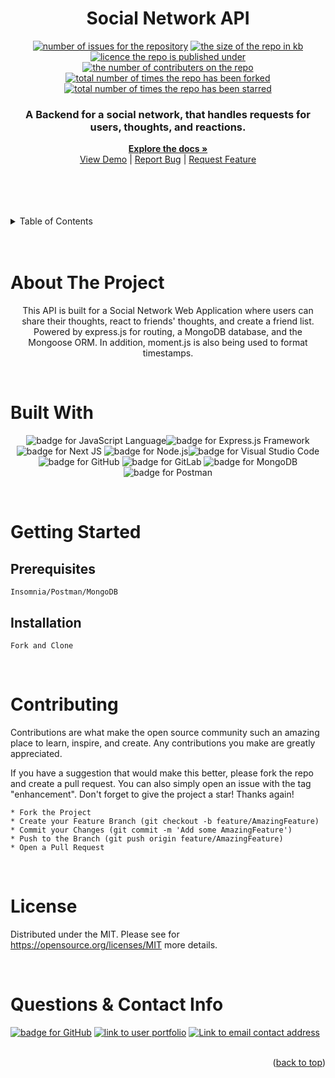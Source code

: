
  <h1 align="center">Social Network API</h1>

  <p align="center">
  <a href="https://github.com/patricktheodore/social-network-api/issues"><img alt="number of issues for the repository" src="https://img.shields.io/github/issues/patricktheodore/social-network-api?color=red&label=Issues&style=for-the-badge" target="_blank" /></a>
  <a href="https://github.com/patricktheodore/social-network-api"><img alt="the size of the repo in kb" src="https://img.shields.io/github/repo-size/patricktheodore/social-network-api?color=orange&label=Repo-Size&style=for-the-badge" target="_blank" /></a>
  <a href="https://opensource.org/licenses/MIT"><img alt="licence the repo is published under" src="https://img.shields.io/badge/License-MIT-yellow?style=for-the-badge" target="_blank" /></a>
  <a href="https://github.com/patricktheodore/social-network-api/graphs/contributers"><img alt="the number of contributers on the repo" src="https://img.shields.io/github/contributors/patricktheodore/social-network-api?color=brightgreen&label=Contributors&style=for-the-badge" target="_blank" /></a>
  <a href="https://github.com/patricktheodore/social-network-api/network/members"><img alt="total number of times the repo has been forked" src="https://img.shields.io/github/forks/patricktheodore/social-network-api?color=blue&label=Forks&style=for-the-badge" target="_blank" /></a>
  <a href="https://github.com/patricktheodore/social-network-api/stargazers"><img alt="total number of times the repo has been starred" src="https://img.shields.io/github/stars/patricktheodore/social-network-api?color=blueviolet&label=Stars&style=for-the-badge" target="_blank" /></a>
  </p>

  <div align="center">
    <p>
      <h3>A Backend for a social network, that handles requests for users, thoughts, and reactions. </h3>
      <a href="https://github.com/patricktheodore/social-network-api"><strong>Explore the docs »</strong></a>
      <br />
      <a href="https://github.com/patricktheodore/social-network-api">View Demo</a>
       | 
      <a href="https://github.com/patricktheodore/social-network-api/issues">Report Bug</a>
       | 
      <a href="https://github.com/patricktheodore/social-network-api/issues">Request Feature</a>
    </p>
  </div>

  <br>
  <br>
  
  

  <br />
  <br />
  
  <!-- TABLE OF CONTENTS -->
  <details>
    <summary>Table of Contents</summary>
    <ul>
      <li>
        <a href="#about-the-project">About The Project</a>
        <ul>
          <li><a href="#built-with">Built With</a></li>
        </ul>
      </li>
      <li>
        <a href="#getting-started">Getting Started</a>
        <ul>
          <li><a href="#prerequisites">Prerequisites</a></li>
          <li><a href="#installation">Installation</a></li>
        </ul>
      </li>
      <li><a href="#usage">Usage</a></li>
      <li><a href="#contributing">Contributing</a></li>
      <li><a href="#license">License</a></li>
      <li><a href="#contact">Contact</a></li>
      <li><a href="#acknowledgments">Acknowledgments</a></li>
    </ul>
  </details>

  <br />
  <br />
  
  
  
  <!-- ABOUT THE PROJECT -->
  # About The Project
  <p align="center">
This API is built for a Social Network Web Application where users can share their thoughts, react to friends' thoughts, and create a friend list. Powered by express.js for routing, a MongoDB database, and the Mongoose ORM. In addition, moment.js is also being used to format timestamps. 
</p>

  </br> 

  # Built With
  <p align="center">
  <a><img alt="badge for JavaScript Language" src="https://img.shields.io/badge/javascript-%23323330.svg?style=for-the-badge&logo=javascript&logoColor=%23F7DF1E" target="_blank" /></a><a><img alt="badge for Express.js Framework" src="https://img.shields.io/badge/express.js-%23404d59.svg?style=for-the-badge&logo=express&logoColor=%2361DAFB" target="_blank" /></a>
<a><img alt="badge for Next JS" src="https://img.shields.io/badge/Next-black?style=for-the-badge&logo=next.js&logoColor=white" target="_blank" /></a>
<a><img alt="badge for Node.js" src="https://img.shields.io/badge/node.js-6DA55F?style=for-the-badge&logo=node.js&logoColor=white" target="_blank" /></a><a><img alt="badge for Visual Studio Code" src="https://img.shields.io/badge/Visual%20Studio%20Code-0078d7.svg?style=for-the-badge&logo=visual-studio-code&logoColor=white" target="_blank" /></a><a><img alt="badge for GitHub" src="https://img.shields.io/badge/github-%23121011.svg?style=for-the-badge&logo=github&logoColor=white" target="_blank" /></a>
<a><img alt="badge for GitLab" src="https://img.shields.io/badge/gitlab-%23181717.svg?style=for-the-badge&logo=gitlab&logoColor=white" target="_blank" /></a>
<a><img alt="badge for MongoDB" src="https://img.shields.io/badge/MongoDB-%234ea94b.svg?style=for-the-badge&logo=mongodb&logoColor=white" target="_blank" /></a>
<a><img alt="badge for Postman" src="https://img.shields.io/badge/Postman-FF6C37?style=for-the-badge&logo=postman&logoColor=white" target="_blank" /></a>


  </p>

  
  </br>
  
  <!-- GETTING STARTED -->
  # Getting Started
  
  ## Prerequisites
    Insomnia/Postman/MongoDB
  
  ## Installation
    Fork and Clone
  
  <br>

  <!-- CONTRIBUTING -->
  # Contributing
  Contributions are what make the open source community such an amazing place to learn, inspire, and create. Any contributions you make are greatly appreciated.
    
  If you have a suggestion that would make this better, please fork the repo and create a pull request. You can also simply open an issue with the tag "enhancement". Don't forget to give the project a star! Thanks again!
    
    * Fork the Project
    * Create your Feature Branch (git checkout -b feature/AmazingFeature)
    * Commit your Changes (git commit -m 'Add some AmazingFeature')
    * Push to the Branch (git push origin feature/AmazingFeature)
    * Open a Pull Request
  
  <br>

  <!-- LICENSE -->
  # License
  Distributed under the MIT. Please see for https://opensource.org/licenses/MIT more details. 
  
  <br>

  <!-- QUESTIONS & CONTACT -->
  # Questions & Contact Info
  <a href="https://github.com/patricktheodore"><img alt="badge for GitHub" src="https://img.shields.io/badge/github-%23121011.svg?style=for-the-badge&logo=github&logoColor=white" target="_blank" /></a>
  <a href="https://patricktheodore.github.io/patricktheodore-portfolio/"><img alt="link to user portfolio" src="https://img.shields.io/static/v1?label=PORTFOLIO&message=patricktheodore&color=green&style=for-the-badge" target="_blank" /></a>
  <a href="mailto:patricktheodoresara@gmail.com"><img alt="Link to email contact address" src="https://img.shields.io/badge/Gmail-D14836?style=for-the-badge&logo=gmail&logoColor=white"/></a>  
  <br>

  
  <p align="right">(<a href="#top">back to top</a>)</p>  
